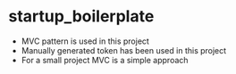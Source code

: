 # startup_boilerplate

* MVC pattern is used in this project
* Manually generated token has been used in this project
* For a small project MVC is a simple approach
